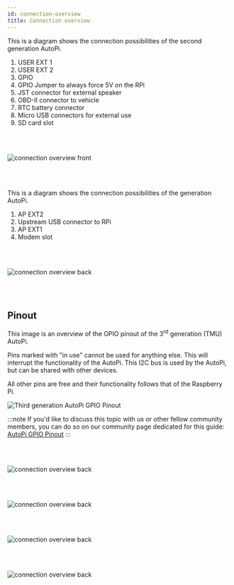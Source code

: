 ```yaml
---
id: connection-overview
title: Connection overview
---
```



This is a diagram shows the connection possibilities of the second generation AutoPi.

1. USER EXT 1
2. USER EXT 2
3. GPIO
4. GPIO Jumper to always force 5V on the RPi
5. JST connector for external speaker
6. OBD-II connector to vehicle
7. RTC battery connector
8. Micro USB connectors for external use
9. SD card slot

<br/>
<br/>

![connection overview front](/img/hardware/gen_3/1.6_front1.jpg)

<br/>
<br/>

This is a diagram shows the connection possibilities of the  generation AutoPi.

1. AP EXT2
2. Upstream USB connector to RPi
3. AP EXT1
4. Modem slot



<br/>
<br/>

![connection overview back](/img/hardware/gen_3/1.6_back1.jpg)

<br/>
<br/>

## Pinout

This image is an overview of the GPIO pinout of the 3<sup>rd</sup> generation (TMU) AutoPi.

Pins marked with "in use" cannot be used for anything else. This will interrupt the functionality
of the AutoPi. This I2C bus is used by the AutoPi, but can be shared with other devices. 

All other pins are free and their functionality follows that of the Raspberry Pi.

![Third generation AutoPi GPIO Pinout](/img/hardware/gen_3/gpio_pinout_1.6.jpeg)

:::note
If you'd like to discuss this topic with us or other fellow community members, you can do so on
our community page dedicated for this guide:
[AutoPi GPIO Pinout](https://community.autopi.io/t/autopi-gpio-pinout/271)
:::

 

<br/>
<br/>


![connection overview back](/img/hardware/gen_3/AP_EXT1_1.6.png)

<br/>
<br/>

![connection overview back](/img/hardware/gen_3/AP_EXT2_1.6.png)

<br/>
<br/>

![connection overview back](/img/hardware/gen_3/USER_EXT1_1.6.png)

<br/>
<br/>

![connection overview back](/img/hardware/gen_3/USER_EXT2_1.6.png)

